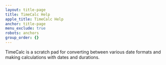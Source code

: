 ```yaml
---
layout: title-page
title: TimeCalc Help
apple_title: TimeCalc Help
anchor: title-page
menu_exclude: true
robots: anchors
group_order: {}
---
```

TimeCalc is a scratch pad for converting between various date formats and making calculations with dates
and durations. 
